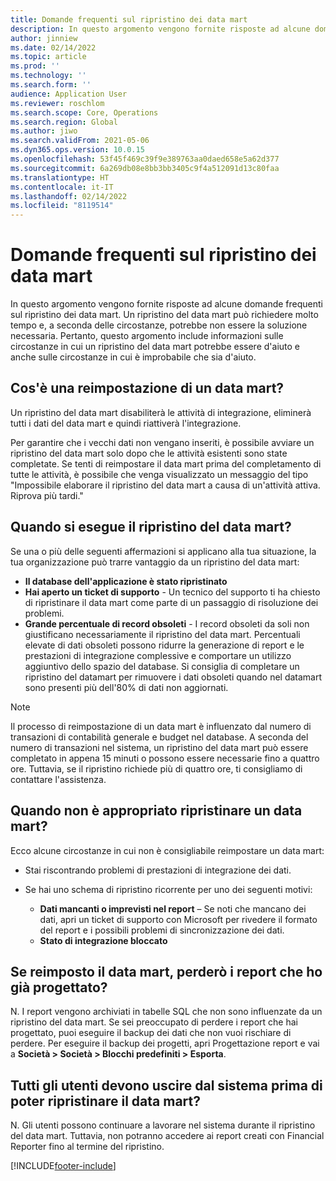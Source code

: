 ```yaml
---
title: Domande frequenti sul ripristino dei data mart
description: In questo argomento vengono fornite risposte ad alcune domande frequenti sul ripristino dei data mart.
author: jinniew
ms.date: 02/14/2022
ms.topic: article
ms.prod: ''
ms.technology: ''
ms.search.form: ''
audience: Application User
ms.reviewer: roschlom
ms.search.scope: Core, Operations
ms.search.region: Global
ms.author: jiwo
ms.search.validFrom: 2021-05-06
ms.dyn365.ops.version: 10.0.15
ms.openlocfilehash: 53f45f469c39f9e389763aa0daed658e5a62d377
ms.sourcegitcommit: 6a269db08e8bb3bb3405c9f4a512091d13c80faa
ms.translationtype: HT
ms.contentlocale: it-IT
ms.lasthandoff: 02/14/2022
ms.locfileid: "8119514"
---
```

# <a name="data-mart-resets-faq"></a>Domande frequenti sul ripristino dei data mart

In questo argomento vengono fornite risposte ad alcune domande frequenti sul ripristino dei data mart. Un ripristino del data mart può richiedere molto tempo e, a seconda delle circostanze, potrebbe non essere la soluzione necessaria. Pertanto, questo argomento include informazioni sulle circostanze in cui un ripristino del data mart potrebbe essere d'aiuto e anche sulle circostanze in cui è improbabile che sia d'aiuto.

## <a name="what-is-a-data-mart-reset"></a>Cos'è una reimpostazione di un data mart?

Un ripristino del data mart disabiliterà le attività di integrazione, eliminerà tutti i dati del data mart e quindi riattiverà l'integrazione.

Per garantire che i vecchi dati non vengano inseriti, è possibile avviare un ripristino del data mart solo dopo che le attività esistenti sono state completate. Se tenti di reimpostare il data mart prima del completamento di tutte le attività, è possibile che venga visualizzato un messaggio del tipo "Impossibile elaborare il ripristino del data mart a causa di un'attività attiva. Riprova più tardi."

## <a name="when-do-i-have-to-do-a-data-mart-reset"></a>Quando si esegue il ripristino del data mart?

Se una o più delle seguenti affermazioni si applicano alla tua situazione, la tua organizzazione può trarre vantaggio da un ripristino del data mart:

- **Il database dell'applicazione è stato ripristinato**
- **Hai aperto un ticket di supporto** - Un tecnico del supporto ti ha chiesto di ripristinare il data mart come parte di un passaggio di risoluzione dei problemi.
- **Grande percentuale di record obsoleti** - I record obsoleti da soli non giustificano necessariamente il ripristino del data mart. Percentuali elevate di dati obsoleti possono ridurre la generazione di report e le prestazioni di integrazione complessive e comportare un utilizzo aggiuntivo dello spazio del database. Si consiglia di completare un ripristino del datamart per rimuovere i dati obsoleti quando nel datamart sono presenti più dell'80% di dati non aggiornati.
 
> [!NOTE]
> Il processo di reimpostazione di un data mart è influenzato dal numero di transazioni di contabilità generale e budget nel database. A seconda del numero di transazioni nel sistema, un ripristino del data mart può essere completato in appena 15 minuti o possono essere necessarie fino a quattro ore. Tuttavia, se il ripristino richiede più di quattro ore, ti consigliamo di contattare l'assistenza.
 
## <a name="when-is-a-data-mart-reset-inappropriate"></a>Quando non è appropriato ripristinare un data mart?

Ecco alcune circostanze in cui non è consigliabile reimpostare un data mart:

- Stai riscontrando problemi di prestazioni di integrazione dei dati.
- Se hai uno schema di ripristino ricorrente per uno dei seguenti motivi:

    - **Dati mancanti o imprevisti nel report** – Se noti che mancano dei dati, apri un ticket di supporto con Microsoft per rivedere il formato del report e i possibili problemi di sincronizzazione dei dati.
    - **Stato di integrazione bloccato**
   
## <a name="if-i-reset-the-data-mart-will-i-lose-reports-that-ive-already-designed"></a>Se reimposto il data mart, perderò i report che ho già progettato?

N. I report vengono archiviati in tabelle SQL che non sono influenzate da un ripristino del data mart. Se sei preoccupato di perdere i report che hai progettato, puoi eseguire il backup dei dati che non vuoi rischiare di perdere. Per eseguire il backup dei progetti, apri Progettazione report e vai a **Società \> Società \> Blocchi predefiniti \> Esporta**.
 
## <a name="do-all-users-have-to-exit-the-system-before-i-can-reset-the-data-mart"></a>Tutti gli utenti devono uscire dal sistema prima di poter ripristinare il data mart?

N. Gli utenti possono continuare a lavorare nel sistema durante il ripristino del data mart. Tuttavia, non potranno accedere ai report creati con Financial Reporter fino al termine del ripristino.

[!INCLUDE[footer-include](../../../includes/footer-banner.md)]
